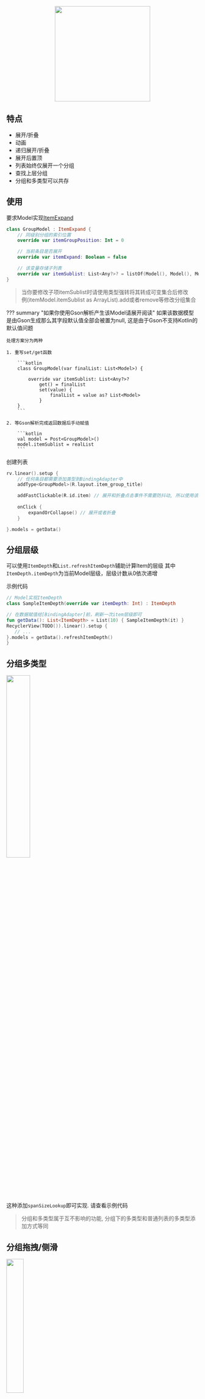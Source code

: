 <p align="center"><img src="https://i.loli.net/2021/08/14/Pl53LCpG8tdhuMW.gif" width="250"/></p>

## 特点

- 展开/折叠
- 动画
- 递归展开/折叠
- 展开后置顶
- 列表始终仅展开一个分组
- 查找上层分组
- 分组和多类型可以共存

## 使用
要求Model实现[ItemExpand](https://github.com/liangjingkanji/BRV/blob/master/brv/src/main/java/com/drake/brv/item/ItemExpand.kt)

```kotlin
class GroupModel : ItemExpand {
	// 同级别分组的索引位置
    override var itemGroupPosition: Int = 0

    // 当前条目是否展开
    override var itemExpand: Boolean = false

	// 该变量存储子列表
    override var itemSublist: List<Any?>? = listOf(Model(), Model(), Model(), Model())
}
```

> 当你要修改子项itemSublist时请使用类型强转将其转成可变集合后修改 <br>
> 例(itemModel.itemSublist as ArrayList).add或者remove等修改分组集合


??? summary "如果你使用Gson解析产生该Model请展开阅读"
    如果该数据模型是由Gson生成那么其字段默认值全部会被置为null, 这是由于Gson不支持Kotlin的默认值问题

    处理方案分为两种
    
    1. 重写set/get函数
    
        ```kotlin
        class GroupModel(var finalList: List<Model>) {
    
            override var itemSublist: List<Any?>?
                get() = finalList
                set(value) {
                    finalList = value as? List<Model>
                }
        }
        ```
    
    2. 等Gson解析完成返回数据后手动赋值
    
        ```kotlin
        val model = Post<GroupModel>()
        model.itemSublist = realList
        ```



创建列表

```kotlin
rv.linear().setup {
    // 任何条目都需要添加类型到BindingAdapter中
    addType<GroupModel>(R.layout.item_group_title)

    addFastClickable(R.id.item) // 展开和折叠点击事件不需要防抖动, 所以使用该函数
    
    onClick {
        expandOrCollapse() // 展开或者折叠
    }

}.models = getData()
```

## 分组层级

可以使用`ItemDepth`和`List.refreshItemDepth`辅助计算Item的层级
其中`ItemDepth.itemDepth`为当前Model层级，层级计数从0依次递增

示例代码

```kotlin
// Model实现ItemDepth
class SampleItemDepth(override var itemDepth: Int) : ItemDepth

// 在数据赋值给[BindingAdapter]前，刷新一次item层级即可
fun getData(): List<ItemDepth> = List(10) { SampleItemDepth(it) }
RecyclerView(TODO()).linear().setup {
   // ...
}.models = getData().refreshItemDepth()
}
```

## 分组多类型

<img src="https://s2.loli.net/2021/12/10/wo1CAqL5SDIZRKu.png" width="35%"/>

这种添加`spanSizeLookup`即可实现. 请查看示例代码

> 分组和多类型属于互不影响的功能, 分组下的多类型和普通列表的多类型添加方式等同

## 分组拖拽/侧滑
<img src="https://s2.loli.net/2021/12/14/RSpGEF2DWyqPb5J.gif" width="30%"/>

[拖拽](drag.md)/[侧滑](swipe.md)功能和分组本身互不影响. 但是针对已展开的分组需要在动作发生之前折叠以保证列表数据不错乱, 所以我们需要自定义部分实现

```kotlin
binding.rv.linear().setup {

    // 自定义部分实现
    itemTouchHelper = ItemTouchHelper(object : DefaultItemTouchCallback() {
        override fun onSelectedChanged(viewHolder: RecyclerView.ViewHolder?, actionState: Int) {
            if (actionState == ItemTouchHelper.ACTION_STATE_DRAG) { // 拖拽移动分组前先折叠子列表
                (viewHolder as BindingAdapter.BindingViewHolder).collapse()
            }
            super.onSelectedChanged(viewHolder, actionState)
        }

        override fun onSwiped(viewHolder: RecyclerView.ViewHolder, direction: Int) {
            (viewHolder as BindingAdapter.BindingViewHolder).collapse() // 侧滑删除分组前先折叠子列表
            super.onSwiped(viewHolder, direction)
        }
    })

    // ...
}.models = getData()
```
具体可以看完整示例代码

## 分组全部展开/折叠

遍历集合数据将`itemExpand = true`即可展开全部(反之折叠). 如果要控制展开层级深度请自己遍历时控制

展开全部
```kotlin
binding.rv.bindingAdapter.models = getData().map {
                                it.itemExpand = true
                                it
                            }
```
折叠全部
```kotlin
binding.rv.bindingAdapter.models = getData().map {
                                it.itemExpand = false
                                it
                            }
```

## 分组相关函数

| BindingAdapter的函数 | 描述 |
|-|-|
| expandAnimationEnabled | 展开是否显示渐隐动画, 默认true |
| singleExpandMode | 是否只允许一个分组展开(即展开当前分组就折叠上个分组), 默认false |
| onExpand | 展开回调监听 |
| expand | 展开指定条目 |
| collapse | 折叠指定条目 |
| expandOrCollapse | 展开或者折叠指定条目(根据当前条目状态决定是折叠/展开) |
| isSameGroup | 指定两个索引是否处于相同分组 |


| BindingViewHolder的函数 | 描述 |
|-|-|
| expand | 展开指定条目 |
| collapse | 折叠指定条目 |
| expandOrCollapse | 展开或者折叠指定条目(根据当前条目状态决定是折叠/展开) |
| findParentPosition | 查找父项条目的索引(即当前条目属于哪个分组下), 如果没有返回-1 |
| findParentViewHolder | 查找父项条目ViewHolder, 如果没有返回null |